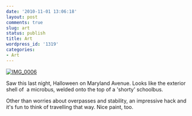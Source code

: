 ```yaml
---
date: '2010-11-01 13:06:18'
layout: post
comments: true
slug: art
status: publish
title: Art
wordpress_id: '1319'
categories:
- Art
---
```


[![IMG_0006](http://fnord.phfactor.net/wp-content/uploads/2010/11/IMG_0006-450x240.jpg)](http://fnord.phfactor.net/wp-content/uploads/2010/11/IMG_0006.jpg)

Saw this last night, Halloween on Maryland Avenue. Looks like the exterior shell of  a microbus, welded onto the top of a 'shorty' schoolbus.

Other than worries about overpasses and stability, an impressive hack and it's fun to think of travelling that way. Nice paint, too.
